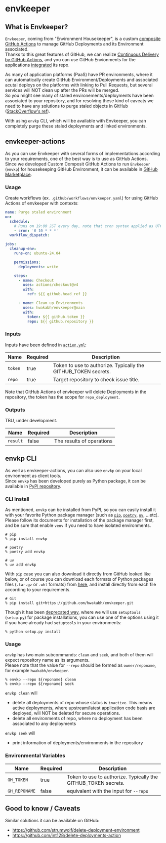 # envkeeper

<!-- *** -->
## What is Envkeeper?
`Envkeeper`, coming from "Environment Housekeeper", is a custom [composite GitHub Actions](https://docs.github.com/en/actions/sharing-automations/creating-actions/about-custom-actions#composite-actions) to manage GitHub Deployments and its Environment associated. \
Thanks to this great features of GitHub, we can realize [Continuous Delivery by GitHub Actions](https://docs.github.com/en/actions/about-github-actions/about-continuous-deployment-with-github-actions), and you can use GitHub Envionments for the applications [integrated](https://docs.github.com/en/actions/use-cases-and-examples/deploying/deploying-with-github-actions#using-environments) its repo.

As many of application platforms (PaaS) have PR environments, where it can automatically create GitHub Environment/Deployments and associated acutal deploys on the platforms with linking to Pull Requests, but several services will NOT clean up after the PRs will be merged. \
So you might see many of staled environements/deployments have been associated to your repository, and for resolving these kind of caveats we need to have any solutions to purge staled objects in GitHub ([StackOverflow's ref](https://stackoverflow.com/questions/53452910/how-to-remove-a-github-environment)).

With using `envkp` CLI, which will be available with Envkeeper, you can completely purge these staled deployments and linked environments.

<!-- *** -->
## envkeeper-actions
As you can use Envkeeper with several forms of implementations according to your requirements, one of the best way is to use as GitHub Actions. \
Since we developed Custom Composit GitHub Actions to run `Envkeeper` (`envkp`) for housekeeping GitHub Environment, it can be available in [GitHub Marketplace](https://github.com/marketplace/actions/envkeeper-actions).

### Usage
Create workflows (ex. `.github/workflows/envkeeper.yaml`) for using GitHub Actions of envkeeper with contexts:

```yaml
name: Purge staled environment
on:
  schedule:
    # Runs on 19:00 JST every day, note that cron syntax applied as UTC
    - cron: '0 10 * * *'
  workflow_dispatch:

jobs:
  cleanup-env:
    runs-on: ubuntu-24.04

    permissions:
      deployments: write

    steps:
      - name: Checkout
        uses: actions/checkout@v4
        with:
          ref: ${{ github.head_ref }}

      - name: Clean up Environments
        uses: hwakabh/envkeeper@main
        with:
          token: ${{ github.token }}
          repo: ${{ github.repository }}
```

### Inputs
Inputs have been defined in [`action.yml`](./action.yml):

| Name | Required | Description |
| --- | --- | --- |
| `token` | true | Token to use to authorize. Typically the GITHUB_TOKEN secrets. |
| `repo` | true | Target repository to check issue title. |

Note that GitHub Actions of envkeeper will delete Deployments in the repository, the token has the scope for `repo_deployment`.

### Outputs
TBU, under development.

| Name | Required | Description |
| --- | --- | --- |
| `result` | false | The results of operations |


<!-- *** -->
## envkp CLI
As well as envkeeper-actions, you can also use `envkp` on your local environment as client tools. \
Since `envkp` has been developed purely as Python package, it can be available in [PyPI repository](https://pypi.org/project/envkp/).

### CLI Install
As mentioned, `envkp` can be installed from PyPI, so you can easily install it with your favorite Python package manager (such as [`pip`](https://pip.pypa.io/en/stable/), [`poetry`](https://python-poetry.org/docs/), [`uv`](https://docs.astral.sh/uv/), ...etc). \
Please follow its documents for installation of the package manager first, and be sure that enable `venv` if you need to have isolated environments.

```shell
# pip
% pip install envkp

# poetry
% poetry add envkp

# uv
% uv add envkp
```

With `pip` case you can also download it directly from GitHub looked like below, or of course you can download each formats of Python packages files (`.tar.gz` or `.whl` formats) from [here](https://pypi.org/project/envkp/#files), and install directly from each file according to your requirements.

```shell
# Git
% pip install git+https://github.com/hwakabh/envkeeper.git
```

Though it has been [deprecated way](https://blog.ganssle.io/articles/2021/10/setup-py-deprecated.html), where we will use `setuptools` (`setup.py`) for package installations, you can use one of the options using it if you have already had `setuptools` in your environments:

```shell
% python setup.py install
```

### Usage
`envkp` has two main subcommands: `clean` and `seek`, and both of them will expect repository name as its arguments. \
Please note that the value for `--repo` should be formed as `owner/reponame`, for example `hwakabh/envkeeper`.

```shell
% envkp --repo ${reponame} clean
% envkp --repo ${reponame} seek
```

`envkp clean` will
- delete all deployments of repo whose status is `inactive`. This means active deployments, where upstream/latest application code basis are deployed, will NOT be deleted for secure operations.
- delete all environments of repo, where no deployment has been associated to any deployments

`envkp seek` will
- print information of deployments/environments in the repository


### Environmental Variables

| Name | Required | Description |
| --- | --- | --- |
| `GH_TOKEN` | true | Token to use to authorize. Typically the GITHUB_TOKEN secrets. |
| `GH_REPONAME` | false | equivalent with the input for `--repo` |


<!-- *** -->
## Good to know / Caveats
Similar solutions it can be available on GitHub:
- <https://github.com/strumwolf/delete-deployment-environment>
- <https://github.com/int128/delete-deployments-action>

